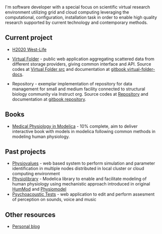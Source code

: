 
I'm software developer with a special focus on scientific virtual research environment utilizing grid and cloud computing leveraging the computational, configuration, installation task in order to enable high quality research supported by current technology and contemporary methods.

## Current project
- [H2020 West-Life](https://www.west-life.eu)
- [Virtual Folder](https://portal.west-life.eu) - public web application aggregating scattered data from different storage providers, giving common interface and API. 
Source codes at [Virtual Folder src](https://github.com/h2020-westlife-eu/west-life-wp6) and documentation at [gitbook virtual-folder-docs](https://h2020-westlife-eu.gitbook.io/virtual-folder-docs).

- Repository - exemplar implementation of repository for data management for small and medium facility connected to structural biology community via Instruct org.
Source codes at [Repository](https://github.com/h2020-westlife-eu/wp6-repository) and documentation at [gitbook repository](https://h2020-westlife-eu.gitbook.io/virtual-folder-docs/repository).

## Books
- [Medical Physiology in Modelica](http://book.physiovalues.tk) - 10% complete, aim to deliver interactive book with models in modelica following common methods in modeling human physiology.

## Past projects
- [Physiovalues](http://www.physiovalues.tk) - web based system to perform simulation and parameter identification in multiple nodes distributed in local cluster or cloud computing environment
- [Physiolibrary](http://www.physiolibrary.org) - Modelica library to enable and facilitate modeling of human physiology using mechanistic approach introduced in original [HumMod](http://www.hummod.org) and [Physiomodel](http://www.physiomodel.org) 
- [Psychoacoustic Tests](http://physiome.lf1.cuni.cz/psychoacoustictest/) - web application to edit and perform assesment of perception on sounds, voice and music

## Other resources
- [Personal blog](https://tomaskulhanek.github.io/blog)

